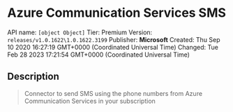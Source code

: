 # Azure Communication Services SMS
API name: `[object Object]`
Tier: Premium
Version: `releases/v1.0.1622\1.0.1622.3199`
Publisher: **Microsoft**
Created: Thu Sep 10 2020 16:27:19 GMT+0000 (Coordinated Universal Time)
Changed: Tue Feb 28 2023 17:21:54 GMT+0000 (Coordinated Universal Time)

## Description
> Connector to send SMS using the phone numbers from Azure Communication Services in your subscription
